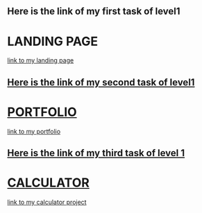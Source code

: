 <h2>Here is the link of my first task of level1</h2>
<h1>LANDING PAGE</h1>
<p><a href="https://github.com/Tayyabakhatri/catering-service-only-Tayyabakhatri">link to my landing page</p>
<h2>Here is the link of my second task of level1</h2>
<h1>PORTFOLIO</h1>
<p><a href="https://github.com/Tayyabakhatri/portfolio-Tayyabakhatri">link to my portfolio</p>




<h2>Here is the link of my third task of level 1</h2>
<h1>CALCULATOR</h1>
<p><a href="https://github.com/Tayyabakhatri/calculator-only-Tayyabakhatri"> link to my calculator project</a></p>
